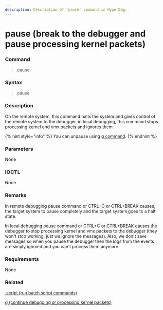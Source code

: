 ```yaml
---
description: Description of 'pause' command in HyperDbg.
---
```


# pause \(break to the debugger and pause processing kernel packets\)

### Command

> pause

### Syntax

> pause

### Description

On the remote system, this command halts the system and gives control of the remote system to the debugger, in local debugging, this command stops processing kernel and vmx packets and ignores them. 

{% hint style="info" %}
You can unpause using [g command](https://docs.hyperdbg.com/commands/debugging-commands/g).
{% endhint %}

### Parameters

None

### IOCTL

None

### **Remarks**

In remote debugging pause command or CTRL+C or CTRL+BREAK causes, the target system to pause completely and the target system goes to a halt state. 

In local debugging pause command or CTRL+C or CTRL+BREAK causes the debugger to stop processing kernel and vmx packets to the debugger \(they won't stop working, just we ignore the messages\). Also, we don't save messages so when you pause the debugger then the logs from the events are simply ignored and you can't process them anymore.

### Requirements

None

### Related

[.script \(run batch script commands\)](https://docs.hyperdbg.com/commands/meta-commands/.script)

[g \(continue debugging or processing kernel packets\)](https://docs.hyperdbg.com/commands/debugging-commands/g)





